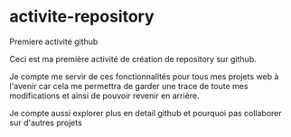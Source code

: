 # activite-repository
Premiere activité github

Ceci est ma première activité de création de repository sur github.

Je compte me servir de ces fonctionnalités pour tous mes projets web à l'avenir car cela me permettra de garder une trace de toute mes modifications et ainsi de pouvoir revenir en arrière.

Je compte aussi explorer plus en detail github et pourquoi pas collaborer sur d'autres projets
